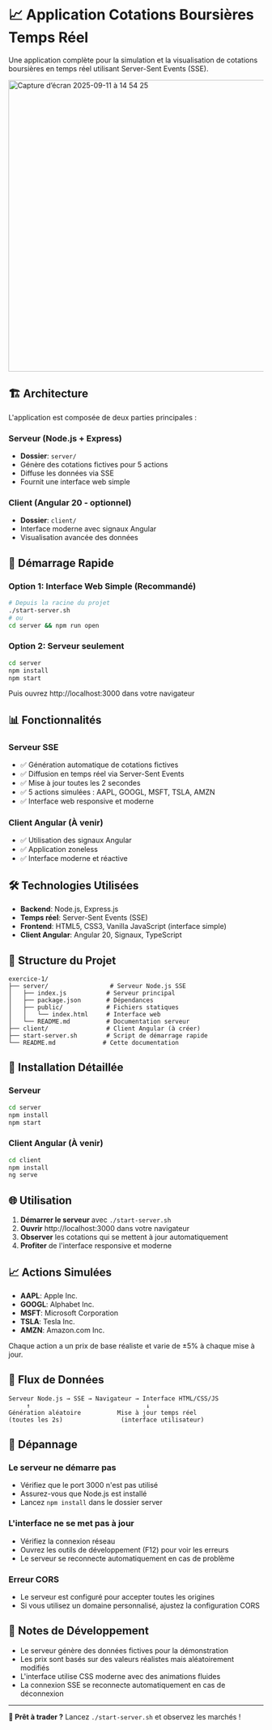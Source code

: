 # 📈 Application Cotations Boursières Temps Réel

Une application complète pour la simulation et la visualisation de cotations boursières en temps réel utilisant Server-Sent Events (SSE).

<img width="926" height="576" alt="Capture d’écran 2025-09-11 à 14 54 25" src="https://github.com/user-attachments/assets/75308ee0-eac5-4078-b262-902e816a8f42" />

## 🏗️ Architecture

L'application est composée de deux parties principales :

### Serveur (Node.js + Express)
- **Dossier**: `server/`
- Génère des cotations fictives pour 5 actions
- Diffuse les données via SSE
- Fournit une interface web simple

### Client (Angular 20 - optionnel)
- **Dossier**: `client/`
- Interface moderne avec signaux Angular
- Visualisation avancée des données

## 🚀 Démarrage Rapide

### Option 1: Interface Web Simple (Recommandé)
```bash
# Depuis la racine du projet
./start-server.sh
# ou
cd server && npm run open
```

### Option 2: Serveur seulement
```bash
cd server
npm install
npm start
```
Puis ouvrez http://localhost:3000 dans votre navigateur

## 📊 Fonctionnalités

### Serveur SSE
- ✅ Génération automatique de cotations fictives
- ✅ Diffusion en temps réel via Server-Sent Events
- ✅ Mise à jour toutes les 2 secondes
- ✅ 5 actions simulées : AAPL, GOOGL, MSFT, TSLA, AMZN
- ✅ Interface web responsive et moderne

### Client Angular (À venir)
- ✅ Utilisation des signaux Angular
- ✅ Application zoneless
- ✅ Interface moderne et réactive

## 🛠️ Technologies Utilisées

- **Backend**: Node.js, Express.js
- **Temps réel**: Server-Sent Events (SSE)
- **Frontend**: HTML5, CSS3, Vanilla JavaScript (interface simple)
- **Client Angular**: Angular 20, Signaux, TypeScript

## 📁 Structure du Projet

```
exercice-1/
├── server/                 # Serveur Node.js SSE
│   ├── index.js           # Serveur principal
│   ├── package.json       # Dépendances
│   ├── public/            # Fichiers statiques
│   │   └── index.html     # Interface web
│   └── README.md          # Documentation serveur
├── client/                # Client Angular (à créer)
├── start-server.sh        # Script de démarrage rapide
└── README.md             # Cette documentation
```

## 🔧 Installation Détaillée

### Serveur
```bash
cd server
npm install
npm start
```

### Client Angular (À venir)
```bash
cd client
npm install
ng serve
```

## 🌐 Utilisation

1. **Démarrer le serveur** avec `./start-server.sh`
2. **Ouvrir** http://localhost:3000 dans votre navigateur
3. **Observer** les cotations qui se mettent à jour automatiquement
4. **Profiter** de l'interface responsive et moderne

## 📈 Actions Simulées

- **AAPL**: Apple Inc.
- **GOOGL**: Alphabet Inc.
- **MSFT**: Microsoft Corporation
- **TSLA**: Tesla Inc.
- **AMZN**: Amazon.com Inc.

Chaque action a un prix de base réaliste et varie de ±5% à chaque mise à jour.

## 🔄 Flux de Données

```
Serveur Node.js → SSE → Navigateur → Interface HTML/CSS/JS
     ↑                                ↓
Génération aléatoire          Mise à jour temps réel
(toutes les 2s)                (interface utilisateur)
```

## 🚨 Dépannage

### Le serveur ne démarre pas
- Vérifiez que le port 3000 n'est pas utilisé
- Assurez-vous que Node.js est installé
- Lancez `npm install` dans le dossier server

### L'interface ne se met pas à jour
- Vérifiez la connexion réseau
- Ouvrez les outils de développement (F12) pour voir les erreurs
- Le serveur se reconnecte automatiquement en cas de problème

### Erreur CORS
- Le serveur est configuré pour accepter toutes les origines
- Si vous utilisez un domaine personnalisé, ajustez la configuration CORS

## 📝 Notes de Développement

- Le serveur génère des données fictives pour la démonstration
- Les prix sont basés sur des valeurs réalistes mais aléatoirement modifiés
- L'interface utilise CSS moderne avec des animations fluides
- La connexion SSE se reconnecte automatiquement en cas de déconnexion

---

**🎯 Prêt à trader ?** Lancez `./start-server.sh` et observez les marchés !
